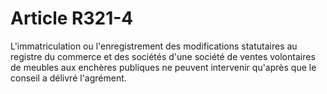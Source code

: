 # Article R321-4

L'immatriculation ou l'enregistrement des modifications statutaires au registre du commerce et des sociétés d'une société de ventes volontaires de meubles aux enchères publiques ne peuvent intervenir qu'après que le conseil a délivré l'agrément.

